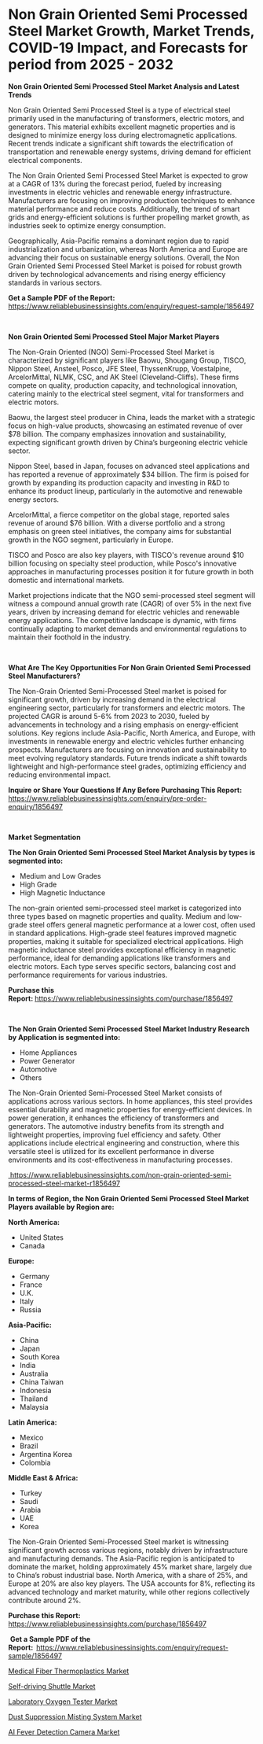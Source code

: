 <p><h1>Non Grain Oriented Semi Processed Steel Market Growth, Market Trends, COVID-19 Impact, and Forecasts for period from 2025 - 2032</h1></p><p><strong>Non Grain Oriented Semi Processed Steel Market Analysis and Latest Trends</strong></p>
<p><p>Non Grain Oriented Semi Processed Steel is a type of electrical steel primarily used in the manufacturing of transformers, electric motors, and generators. This material exhibits excellent magnetic properties and is designed to minimize energy loss during electromagnetic applications. Recent trends indicate a significant shift towards the electrification of transportation and renewable energy systems, driving demand for efficient electrical components.</p><p>The Non Grain Oriented Semi Processed Steel Market is expected to grow at a CAGR of 13% during the forecast period, fueled by increasing investments in electric vehicles and renewable energy infrastructure. Manufacturers are focusing on improving production techniques to enhance material performance and reduce costs. Additionally, the trend of smart grids and energy-efficient solutions is further propelling market growth, as industries seek to optimize energy consumption. </p><p>Geographically, Asia-Pacific remains a dominant region due to rapid industrialization and urbanization, whereas North America and Europe are advancing their focus on sustainable energy solutions. Overall, the Non Grain Oriented Semi Processed Steel Market is poised for robust growth driven by technological advancements and rising energy efficiency standards in various sectors.</p></p>
<p><strong>Get a Sample PDF of the Report:&nbsp;</strong> <a href="https://www.reliablebusinessinsights.com/enquiry/request-sample/1856497?utm_campaign=1877&utm_medium=2&utm_source=Github&utm_content=ia&utm_term=08012025&utm_id=non-grain-oriented-semi-processed-steel">https://www.reliablebusinessinsights.com/enquiry/request-sample/1856497</a></p>
<p>&nbsp;</p>
<p><strong>Non Grain Oriented Semi Processed Steel Major Market Players</strong></p>
<p><p>The Non-Grain Oriented (NGO) Semi-Processed Steel Market is characterized by significant players like Baowu, Shougang Group, TISCO, Nippon Steel, Ansteel, Posco, JFE Steel, ThyssenKrupp, Voestalpine, ArcelorMittal, NLMK, CSC, and AK Steel (Cleveland-Cliffs). These firms compete on quality, production capacity, and technological innovation, catering mainly to the electrical steel segment, vital for transformers and electric motors.</p><p>Baowu, the largest steel producer in China, leads the market with a strategic focus on high-value products, showcasing an estimated revenue of over $78 billion. The company emphasizes innovation and sustainability, expecting significant growth driven by China’s burgeoning electric vehicle sector.</p><p>Nippon Steel, based in Japan, focuses on advanced steel applications and has reported a revenue of approximately $34 billion. The firm is poised for growth by expanding its production capacity and investing in R&D to enhance its product lineup, particularly in the automotive and renewable energy sectors.</p><p>ArcelorMittal, a fierce competitor on the global stage, reported sales revenue of around $76 billion. With a diverse portfolio and a strong emphasis on green steel initiatives, the company aims for substantial growth in the NGO segment, particularly in Europe.</p><p>TISCO and Posco are also key players, with TISCO's revenue around $10 billion focusing on specialty steel production, while Posco's innovative approaches in manufacturing processes position it for future growth in both domestic and international markets.</p><p>Market projections indicate that the NGO semi-processed steel segment will witness a compound annual growth rate (CAGR) of over 5% in the next five years, driven by increasing demand for electric vehicles and renewable energy applications. The competitive landscape is dynamic, with firms continually adapting to market demands and environmental regulations to maintain their foothold in the industry.</p></p>
<p>&nbsp;</p>
<p><strong>What Are The Key Opportunities For Non Grain Oriented Semi Processed Steel Manufacturers?</strong></p>
<p><p>The Non-Grain Oriented Semi-Processed Steel market is poised for significant growth, driven by increasing demand in the electrical engineering sector, particularly for transformers and electric motors. The projected CAGR is around 5-6% from 2023 to 2030, fueled by advancements in technology and a rising emphasis on energy-efficient solutions. Key regions include Asia-Pacific, North America, and Europe, with investments in renewable energy and electric vehicles further enhancing prospects. Manufacturers are focusing on innovation and sustainability to meet evolving regulatory standards. Future trends indicate a shift towards lightweight and high-performance steel grades, optimizing efficiency and reducing environmental impact.</p></p>
<p><strong>Inquire or Share Your Questions If Any Before Purchasing This Report:</strong> <a href="https://www.reliablebusinessinsights.com/enquiry/pre-order-enquiry/1856497?utm_campaign=1877&utm_medium=2&utm_source=Github&utm_content=ia&utm_term=08012025&utm_id=non-grain-oriented-semi-processed-steel">https://www.reliablebusinessinsights.com/enquiry/pre-order-enquiry/1856497</a></p>
<p>&nbsp;</p>
<p><strong>Market Segmentation</strong></p>
<p><strong>The Non Grain Oriented Semi Processed Steel Market Analysis by types is segmented into:</strong></p>
<p><ul><li>Medium and Low Grades</li><li>High Grade</li><li>High Magnetic Inductance</li></ul></p>
<p><p>The non-grain oriented semi-processed steel market is categorized into three types based on magnetic properties and quality. Medium and low-grade steel offers general magnetic performance at a lower cost, often used in standard applications. High-grade steel features improved magnetic properties, making it suitable for specialized electrical applications. High magnetic inductance steel provides exceptional efficiency in magnetic performance, ideal for demanding applications like transformers and electric motors. Each type serves specific sectors, balancing cost and performance requirements for various industries.</p></p>
<p><strong>Purchase this Report:&nbsp;</strong><a href="https://www.reliablebusinessinsights.com/purchase/1856497?utm_campaign=1877&utm_medium=2&utm_source=Github&utm_content=ia&utm_term=08012025&utm_id=non-grain-oriented-semi-processed-steel">https://www.reliablebusinessinsights.com/purchase/1856497</a></p>
<p>&nbsp;</p>
<p><strong>The Non Grain Oriented Semi Processed Steel Market Industry Research by Application is segmented into:</strong></p>
<p><ul><li>Home Appliances</li><li>Power Generator</li><li>Automotive</li><li>Others</li></ul></p>
<p><p>The Non-Grain Oriented Semi-Processed Steel Market consists of applications across various sectors. In home appliances, this steel provides essential durability and magnetic properties for energy-efficient devices. In power generation, it enhances the efficiency of transformers and generators. The automotive industry benefits from its strength and lightweight properties, improving fuel efficiency and safety. Other applications include electrical engineering and construction, where this versatile steel is utilized for its excellent performance in diverse environments and its cost-effectiveness in manufacturing processes.</p></p>
<p><a href="https://www.reliablebusinessinsights.com/non-grain-oriented-semi-processed-steel-market-r1856497?utm_campaign=1877&utm_medium=2&utm_source=Github&utm_content=ia&utm_term=08012025&utm_id=non-grain-oriented-semi-processed-steel">&nbsp;https://www.reliablebusinessinsights.com/non-grain-oriented-semi-processed-steel-market-r1856497</a></p>
<p><strong>In terms of Region, the Non Grain Oriented Semi Processed Steel Market Players available by Region are:</strong></p>
<p>
    <p> <strong> North America: </strong>
        <ul>
            <li>United States</li>
            <li>Canada</li>
        </ul>
        </p> 
    <p> <strong> Europe: </strong>
        <ul>
            <li>Germany</li>
            <li>France</li>
            <li>U.K.</li>
            <li>Italy</li>
            <li>Russia</li>
        </ul>
        </p> 
    <p> <strong> Asia-Pacific: </strong>
        <ul>
            <li>China</li>
            <li>Japan</li>
            <li>South Korea</li>
            <li>India</li>
            <li>Australia</li>
            <li>China Taiwan</li>
            <li>Indonesia</li>
            <li>Thailand</li>
            <li>Malaysia</li>
        </ul>
        </p> 
    <p> <strong> Latin America: </strong>
        <ul>
            <li>Mexico</li>
            <li>Brazil</li>
            <li>Argentina Korea</li>
            <li>Colombia</li>
        </ul>
        </p> 
    <p> <strong> Middle East & Africa: </strong>
        <ul>
            <li>Turkey</li>
            <li>Saudi</li>
            <li>Arabia</li>
            <li>UAE</li>
            <li>Korea</li>
        </ul>
    </p>
    </p>
<p><p>The Non-Grain Oriented Semi-Processed Steel market is witnessing significant growth across various regions, notably driven by infrastructure and manufacturing demands. The Asia-Pacific region is anticipated to dominate the market, holding approximately 45% market share, largely due to China’s robust industrial base. North America, with a share of 25%, and Europe at 20% are also key players. The USA accounts for 8%, reflecting its advanced technology and market maturity, while other regions collectively contribute around 2%.</p></p>
<p><strong>Purchase this Report: </strong><a href="https://www.reliablebusinessinsights.com/purchase/1856497?utm_campaign=1877&utm_medium=2&utm_source=Github&utm_content=ia&utm_term=08012025&utm_id=non-grain-oriented-semi-processed-steel">https://www.reliablebusinessinsights.com/purchase/1856497</a></p>
<p>&nbsp;<strong>Get a Sample PDF of the Report:&nbsp;&nbsp;</strong><a href="https://www.reliablebusinessinsights.com/enquiry/request-sample/1856497?utm_campaign=1877&utm_medium=2&utm_source=Github&utm_content=ia&utm_term=08012025&utm_id=non-grain-oriented-semi-processed-steel">https://www.reliablebusinessinsights.com/enquiry/request-sample/1856497</a></p>
<p><strong></strong></p>
<p><p><a href="https://www.linkedin.com/pulse/strategic-insights-global-medical-fiber-thermoplastics-market-d3ecc?utm_campaign=1877&utm_medium=2&utm_source=Github&utm_content=ia&utm_term=08012025&utm_id=non-grain-oriented-semi-processed-steel">Medical Fiber Thermoplastics Market</a></p><p><a href="https://www.linkedin.com/pulse/forecasting-self-driving-shuttle-market-2025-2032-report-technology-mek6e?utm_campaign=1877&utm_medium=2&utm_source=Github&utm_content=ia&utm_term=08012025&utm_id=non-grain-oriented-semi-processed-steel">Self-driving Shuttle Market</a></p><p><a href="https://www.linkedin.com/pulse/exploring-98-growth-laboratory-oxygen-tester-market-2032-4txqe?utm_campaign=1877&utm_medium=2&utm_source=Github&utm_content=ia&utm_term=08012025&utm_id=non-grain-oriented-semi-processed-steel">Laboratory Oxygen Tester Market</a></p><p><a href="https://github.com/elizabethdagraca/Market-Research-Report-List-5/blob/main/dust-suppression-misting-system-market.md?utm_campaign=1877&utm_medium=2&utm_source=Github&utm_content=ia&utm_term=08012025&utm_id=non-grain-oriented-semi-processed-steel">Dust Suppression Misting System Market</a></p><p><a href="https://www.linkedin.com/pulse/ai-fever-detection-camera-market-outlook-strategic-insights-jqm4e?utm_campaign=1877&utm_medium=2&utm_source=Github&utm_content=ia&utm_term=08012025&utm_id=non-grain-oriented-semi-processed-steel">AI Fever Detection Camera Market</a></p></p>